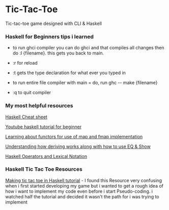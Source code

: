 # Tic-Tac-Toe

Tic-tac-toe game designed with CLI &amp; Haskell

### Haskell for Beginners tips i learned

- to run ghci compiler you can do ghci and that compiles all changes then do :l {filename}. this gets you back to main.

- :r for reload

- :t gets the type declaration for what ever you typed in
- to run entire file compiler with main = do, run ghc -- make {filename}

- :q to quit compiler

### My most helpful resources

[Haskell Cheat sheet](https://www.newthinktank.com/2015/08/learn-haskell-one-video/)

[Youtube haskell tutorial for beginner](https://www.youtube.com/watch?v=02_H3LjqMr8)

[Learning about functors for use of map and fmap implementation](https://www.tutorialspoint.com/haskell/haskell_functor.htm)

[Understanding how deriving works along with how to use EQ & Show](https://www.seas.upenn.edu/~cis552/13fa/lectures/Classes.html)

[Haskell Operators and Lexical Notation](https://imada.sdu.dk/~rolf/Edu/DM22/F06/haskell-operatorer.pdf)

### Haskell Tic Tac Toe Resources

[Making tic tac toe in Haskell tutorial](https://www.youtube.com/watch?v=0-pOaa0dpko&t=149s) - I found this Resource very confusing when i first started developing my game but i wanted to get a rough idea of how i want to implement my code even before i start Pseudo-coding. i watched half the tutorial and decided it wasn't the path for i was trying to implement
